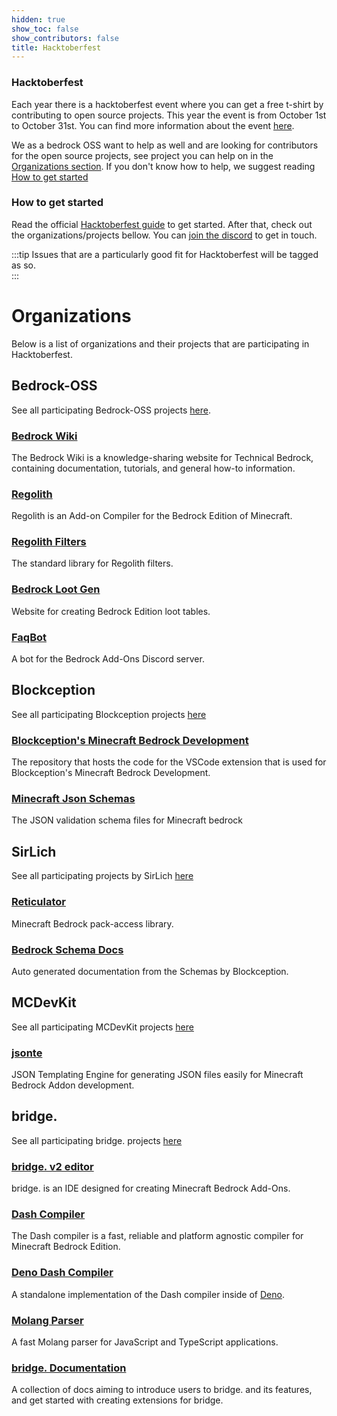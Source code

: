 ```yaml
---
hidden: true
show_toc: false
show_contributors: false
title: Hacktoberfest
---
```

### Hacktoberfest

Each year there is a hacktoberfest event where you can get a free t-shirt by contributing to open source projects. This year the event is from October 1st to October 31st. You can find more information about the event [here](https://hacktoberfest.com/).

We as a bedrock OSS want to help as well and are looking for contributors for the open source projects, see project you can help on in the [Organizations section](#organizations). If you don't know how to help, we suggest reading [How to get started](#how-to-get-started)

### How to get started

Read the official [Hacktoberfest guide](https://hacktoberfest.com/participation/#beginner-resources) to get started. After that, check out the organizations/projects bellow. You can [join the discord]( https://discord.gg/XjV87YN) to get in touch. 

:::tip
Issues that are a particularly good fit for Hacktoberfest will be tagged as so.  
:::

# Organizations

Below is a list of organizations and their projects that are participating in Hacktoberfest.

## Bedrock-OSS

See all participating Bedrock-OSS projects [here](https://github.com/orgs/Bedrock-OSS/repositories?q=topic%3Ahacktoberfest).

### [Bedrock Wiki](https://github.com/Bedrock-OSS/bedrock-wiki)

The Bedrock Wiki is a knowledge-sharing website for Technical Bedrock, containing documentation, tutorials, and general how-to information.

### [Regolith](https://github.com/Bedrock-OSS/regolith)

Regolith is an Add-on Compiler for the Bedrock Edition of Minecraft. 

### [Regolith Filters](https://github.com/Bedrock-OSS/regolith-filters)

 The standard library for Regolith filters. 

### [Bedrock Loot Gen](https://github.com/Bedrock-OSS/bedrock-loot-gen)
Website for creating Bedrock Edition loot tables.

### [FaqBot](https://github.com/Bedrock-OSS/bedrock-scripting-faq-bot)

A bot for the Bedrock Add-Ons Discord server.

## Blockception

See all participating Blockception projects [here](https://github.com/orgs/Blockception/repositories?q=topic%3Ahacktoberfest)

### [Blockception's Minecraft Bedrock Development](https://github.com/Blockception/VSCode-Bedrock-Development-Extension)

The repository that hosts the code for the VSCode extension that is used for Blockception's Minecraft Bedrock Development.

### [Minecraft Json Schemas](https://github.com/Blockception/Minecraft-bedrock-json-schemas)

The JSON validation schema files for Minecraft bedrock

## SirLich

See all participating projects by SirLich [here](https://github.com/orgs/SirLich/repositories?q=topic%3Ahacktoberfest)

### [Reticulator](https://github.com/SirLich/reticulator)

Minecraft Bedrock pack-access library.

### [Bedrock Schema Docs](https://github.com/SirLich/bedrock-schema-docs)

Auto generated documentation from the Schemas by Blockception.

## MCDevKit

See all participating MCDevKit projects [here](https://github.com/orgs/MCDevKit/repositories?q=topic%3Ahacktoberfest)

### [jsonte](https://github.com/MCDevKit/jsonte)

JSON Templating Engine for generating JSON files easily for Minecraft Bedrock Addon development.

## bridge.

See all participating bridge. projects [here](https://github.com/orgs/bridge-core/repositories?q=topic%3Ahacktoberfest)

### [bridge. v2 editor](https://github.com/bridge-core/editor)

bridge. is an IDE designed for creating Minecraft Bedrock Add-Ons.

### [Dash Compiler](https://github.com/bridge-core/dash-compiler)

The Dash compiler is a fast, reliable and platform agnostic compiler for Minecraft Bedrock Edition.

### [Deno Dash Compiler](https://github.com/bridge-core/deno-dash-compiler)

A standalone implementation of the Dash compiler inside of [Deno](https://deno.land/).

### [Molang Parser](https://github.com/bridge-core/molang)

A fast Molang parser for JavaScript and TypeScript applications.

### [bridge. Documentation](https://github.com/bridge-core/docs)

A collection of docs aiming to introduce users to bridge. and its features, and get started with creating extensions for bridge.
